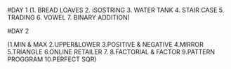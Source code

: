 #DAY 1
(1. BREAD LOAVES
2. iSOSTRING
3. WATER TANK
4. STAIR CASE
5. TRADING
6. VOWEL
7. BINARY ADDITION)





#DAY 2

(1.MIN & MAX 
2.UPPER&LOWER
3.POSITIVE & NEGATIVE
4.MIRROR
5.TRIANGLE
6.ONLINE RETAILER
7.
8.FACTORIAL & FACTOR
9.PATTERN PROGGRAM
10.PERFECT SQR)

